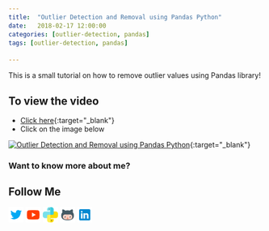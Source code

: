 ```yaml
---
title:  "Outlier Detection and Removal using Pandas Python"
date:   2018-02-17 12:00:00
categories: [outlier-detection, pandas]
tags: [outlier-detection, pandas]

---
```


This is a small tutorial on how to remove outlier values using Pandas library!

## To view the video
* [Click here](https://youtu.be/2Qrost474lQ){:target="_blank"}
* Click on the image below

[![Outlier Detection and Removal using Pandas Python](http://img.youtube.com/vi/2Qrost474lQ/0.jpg)](http://www.youtube.com/watch?v=2Qrost474lQ){:target="_blank"}

### Want to know more about me?
## Follow Me
<a href="https://twitter.com/_bhaveshbhatt" target="_blank"><img class="ai-subscribed-social-icon" src="/assets/images/tw.png" width="30"></a>
<a href="https://www.youtube.com/bhaveshbhatt8791/" target="_blank"><img class="ai-subscribed-social-icon" src="/assets/images/ytb.png" width="30"></a>
<a href="https://www.youtube.com/PythonTricks/" target="_blank"><img class="ai-subscribed-social-icon" src="/assets/images/python_logo.png" width="30"></a>
<a href="https://github.com/bhattbhavesh91" target="_blank"><img class="ai-subscribed-social-icon" src="/assets/images/gthb.png" width="30"></a>
<a href="https://www.linkedin.com/in/bhattbhavesh91/" target="_blank"><img class="ai-subscribed-social-icon" src="/assets/images/lnkdn.png" width="30"></a>
